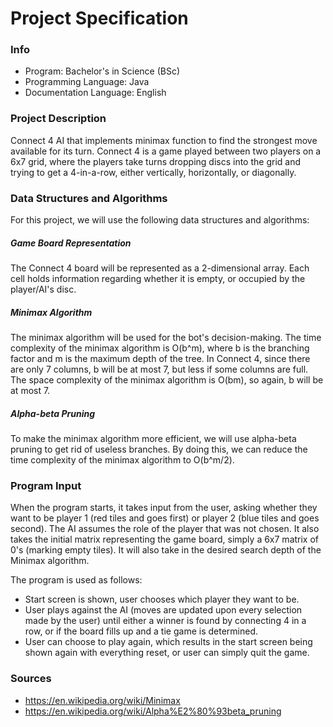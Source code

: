 # Project Specification

### Info
* Program: Bachelor's in Science (BSc)
* Programming Language: Java
* Documentation Language: English

### Project Description
Connect 4 AI that implements minimax function to find the strongest move available for its turn. Connect 4 is a game played between two players on a 6x7 grid, where the players take turns dropping discs into the grid and trying to get a 4-in-a-row, either vertically, horizontally, or diagonally.

### Data Structures and Algorithms
For this project, we will use the following data structures and algorithms:
##### Game Board Representation
The Connect 4 board will be represented as a 2-dimensional array. Each cell holds information regarding whether it is empty, or occupied by the player/AI's disc.

##### Minimax Algorithm
The minimax algorithm will be used for the bot's decision-making. The time complexity of the minimax algorithm is O(b^m), where b is the branching factor and m is the maximum depth of the tree. In Connect 4, since there are only 7 columns, b will be at most 7, but less if some columns are full. The space complexity of the minimax algorithm is O(bm), so again, b will be at most 7.

##### Alpha-beta Pruning
To make the minimax algorithm more efficient, we will use alpha-beta pruning to get rid of useless branches. By doing this, we can reduce the time complexity of the minimax algorithm to O(b^m/2).

### Program Input
When the program starts, it takes input from the user, asking whether they want to be player 1 (red tiles and goes first) or player 2 (blue tiles and goes second). The AI assumes the role of the player that was not chosen. It also takes the initial matrix representing the game board, simply a 6x7 matrix of 0's (marking empty tiles). It will also take in the desired search depth of the Minimax algorithm.

The program is used as follows:
* Start screen is shown, user chooses which player they want to be.
* User plays against the AI (moves are updated upon every selection made by the user) until either a winner is found by connecting 4 in a row, or if the board fills up and a tie game is determined.
* User can choose to play again, which results in the start screen being shown again with everything reset, or user can simply quit the game.

### Sources

* https://en.wikipedia.org/wiki/Minimax
* https://en.wikipedia.org/wiki/Alpha%E2%80%93beta_pruning